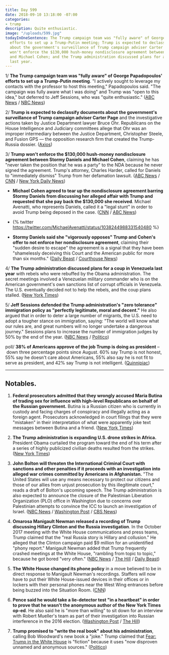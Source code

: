 ```yaml
---
title: Day 599
date: 2018-09-10 13:18:00 -07:00
categories:
- trump
description: Quite enthusiastic.
image: "/uploads/599.jpg"
todayInOneSentence: The Trump campaign team was "fully aware" of George Papadopoulos'
  efforts to set up a Trump-Putin meeting; Trump is expected to declassify documents
  about the government's surveillance of Trump campaign adviser Carter Page; Trump
  won't enforce the $130,000 hush-money nondisclosure agreement between Stormy Daniels
  and Michael Cohen; and the Trump administration discussed plans for a coup in Venezuela
  last year.
---
```


1/ **The Trump campaign team was "fully aware" of George Papadopoulos' efforts to set up a Trump-Putin meeting**. "I actively sought to leverage my contacts with the professor to host this meeting," Papadopoulos said. "The campaign was fully aware what I was doing" and Trump was "open to this idea," but deferred to Jeff Sessions, who was "quite enthusiastic." ([ABC News](https://abcnews.go.com/Politics/george-papadopoulos-exclusive-interview-week/story?id=57694015) / [NBC News](https://www.nbcnews.com/politics/politics-news/papadopoulos-says-trump-campaign-officials-were-fully-aware-efforts-putin-n907891))

2/ **Trump is expected to declassify documents about the government's surveillance of Trump campaign adviser Carter Page** and the investigative actions taken by Justice Department lawyer Bruce Ohr. Republicans on the House Intelligence and Judiciary committees allege that Ohr was an improper intermediary between the Justice Department, Christopher Steele, and Fusion GPS — the opposition research firm that created the Trump-Russia dossier. ([Axios](https://www.axios.com/trump-declassify-carter-page-bruce-ohr-documents-307ff599-df29-49db-ae01-a8b027908b12.html))

3/ **Trump won't enforce the $130,000 hush-money nondisclosure agreement between Stormy Daniels and Michael Cohen**, claiming he has "never taken the position that he was a party" to the NDA because he never signed the agreement. Trump's attorney, Charles Harder, called for Daniels to "immediately dismiss" Trump from her defamation lawsuit. ([ABC News](https://abcnews.go.com/Politics/trump-enforce-stormy-daniels-nondisclosure-agreement/story?id=57697574) / [CNN](https://www.cnn.com/2018/09/08/politics/donald-trump-michael-cohen-stormy-daniels/index.html) / [New York Daily News](http://www.nydailynews.com/news/politics/ny-metro-trump-stormy-daniels-nda-20180908-story.html))

* **Michael Cohen agreed to tear up the nondisclosure agreement barring Stormy Daniels from discussing her alleged affair with Trump and requested that she pay back the $130,000 she received**. Michael Avenatti, who represents Daniels, called it a "legal stunt" in order to avoid Trump being deposed in the case. ([CNN](https://www.cnn.com/2018/09/07/politics/michael-cohen-stormy-daniels-deal/index.html) / [ABC News](https://abcnews.go.com/Politics/michael-cohen-agrees-tear-nondisclosure-agreement-stormy-daniels/story?id=57688321))

* {% twitter https://twitter.com/MichaelAvenatti/status/1038244988331540480 %}

* **Stormy Daniels said she "vigorously opposes" Trump and Cohen's offer to not enforce her nondisclosure agreement**, claiming their "sudden desire to escape" the agreement is a signal that they have been "shamelessly deceiving this Court and the American public for more than six months." ([Daily Beast](https://www.thedailybeast.com/stormy-daniels-vigorously-opposes-offer-to-drop-hush-money-agreement) / [Courthouse News](https://www.courthousenews.com/wp-content/uploads/2018/09/Stormy-Trump-Stormy-Reply-Trump-Suppl.pdf))

4/ **The Trump administration discussed plans for a coup in Venezuela last year** with rebels who were rebuffed by the Obama administration. The secret meetings involved a Venezuelan military commander who is on the American government's own sanctions list of corrupt officials in Venezuela. The U.S. eventually decided not to help the rebels, and the coup plans stalled. ([New York Times](https://www.nytimes.com/2018/09/08/world/americas/donald-trump-venezuela-military-coup.html))

5/ **Jeff Sessions defended the Trump administration's "zero tolerance" immigration policy as "perfectly legitimate, moral and decent."** He also argued that in order to deter a large number of migrants, the U.S. need to adopt a tougher stance on immigration, saying: "The world will know what our rules are, and great numbers will no longer undertake a dangerous journey." Sessions plans to increase the number of immigration judges by 50% by the end of the year. ([NBC News](https://www.nbcnews.com/politics/donald-trump/sessions-defends-zero-tolerance-border-policy-new-asylum-restrictions-n908121) / [Politico](https://www.politico.com/story/2018/09/10/sessions-immigration-judges-813573))

poll/ **38% of Americans approve of the job Trump is doing as president** – down three percentage points since August. 60% say Trump is not honest, 55% say he doesn't care about Americans, 55% also say he is not fit to serve as president, and 42% say Trump is not intelligent. ([Quinnipiac](https://poll.qu.edu/national/release-detail?ReleaseID=2567))

---

## Notables.

1. **Federal prosecutors admitted that they wrongly accused Maria Butina of trading sex for influence with high-level Republicans on behalf of the Russian government.** Butina is a Russian citizen who is currently in custody and facing charges of conspiracy and illegally acting as a foreign agent. Prosecutors acknowledged in court filings that they were "mistaken" in their interpretation of what were apparently joke text messages between Butina and a friend. ([New York Times](https://www.nytimes.com/2018/09/08/us/politics/maria-butina-sex.html))

2. **The Trump administration is expanding U.S. drone strikes in Africa.** President Obama curtailed the program toward the end of his term after a series of highly publicized civilian deaths resulted from the strikes. ([New York Times](https://www.nytimes.com/2018/09/09/world/africa/cia-drones-africa-military.html))

3. **John Bolton will threaten the International Criminal Court with sanctions and other penalties if it proceeds with an investigation into alleged war crimes committed by Americans in Afghanistan.** "The United States will use any means necessary to protect our citizens and those of our allies from unjust prosecution by this illegitimate court," reads a draft of Bolton's upcoming speech. The Trump administration is also expected to announce the closure of the Palestinian Liberation Organization (PLO) office in Washington due to concerns over Palestinian attempts to convince the ICC to launch an investigation of Israel. ([NBC News](https://www.nbcnews.com/news/world/bolton-wants-sanction-icc-judges-who-probe-alleged-u-s-n908011) / [Washington Post](https://www.washingtonpost.com/world/national-security/white-house-expected-to-warn-of-sanctions-other-penalties-if-international-court-moves-against-americans/2018/09/09/9c47bd64-b2b2-11e8-9a6a-565d92a3585d_story.html?utm_term=.5c35524dc926) / [CBS News](https://www.cbsnews.com/news/donald-trump-administration-close-palestine-liberation-organization-office-dc/))

4. **Omarosa Manigault Newman released a recording of Trump discussing Hillary Clinton and the Russia investigation**. In the October 2017 meeting with the White House communications and press teams, Trump claimed that the "real Russia story is Hillary and collusion." He alleged that the Clinton campaign paid $9 million for an unidentified "phony report." Manigault Newman added that Trump frequently crashed meetings at the White House, "rambling from topic to topic," because he got bored "very often." ([NBC News](https://www.nbcnews.com/politics/white-house/omarosa-releases-new-secret-tape-trump-discussing-hillary-clinton-steele-n908151) / [The Hill](http://thehill.com/homenews/administration/405885-omarosa-plays-new-tapes-of-trump-talking-about-hillary-and-russia-on) / [Daily Beast](https://www.thedailybeast.com/omarosa-releases-tape-of-sarah-huckabee-sanders-agreeing-with-trumps-lies))

5. **The White House changed its phone policy** in a move believed to be in direct response to Manigault Newman's recordings. Staffers will now have to put their White House-issued devices in their offices or in lockers with their personal phones near the West Wing entrances before being buzzed into the Situation Room. ([CNN](https://www.cnn.com/2018/09/10/politics/white-house-phone-policy-situation-room/index.html))

6. **Pence said he would take a lie-detector test "in a heartbeat" in order to prove that he wasn't the anonymous author of the New York Times op-ed**. He also said he is "more than willing" to sit down for an interview with Robert Mueller's team as part of their investigation into Russian interference in the 2016 election. ([Washington Post](https://www.washingtonpost.com/politics/pence-says-he-never-discussed-removing-trump-from-office/2018/09/09/1e8596fa-b431-11e8-a7b5-adaaa5b2a57f_story.html) / [The Hill](http://thehill.com/homenews/sunday-talk-shows/405745-pence-more-than-willing-to-sit-down-with-mueller))

7. **Trump promised to "write the real book" about his administration**, calling Bob Woodward's new book a "joke." Trump claimed that [Fear: Trump in the White House](https://amzn.to/2QkAjK0) is "fiction" because it uses "now disproven unnamed and anonymous sources." ([Politico](https://www.politico.com/story/2018/09/10/trump-woodward-book-write-813569))
